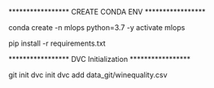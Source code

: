 ***************** CREATE CONDA ENV *****************

conda create -n mlops python=3.7 -y
activate mlops

pip install -r requirements.txt


***************** DVC Initialization *****************

git init
dvc init
dvc add data_git/winequality.csv
